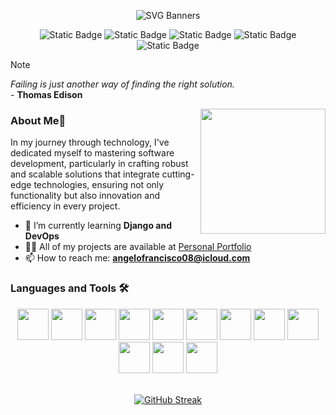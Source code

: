 <div align="center">
  
![SVG Banners](https://svg-banners.vercel.app/api?type=rainbow&text1=Ângelo%20Francisco%20🖖&width=800&height=100)

<div>
  
![Static Badge](https://img.shields.io/badge/Organization-%2387CEEB)
![Static Badge](https://img.shields.io/badge/Efficient%20communication-%23FFD700)
![Static Badge](https://img.shields.io/badge/Team%20work-%2300BFFF)
![Static Badge](https://img.shields.io/badge/Adaptability-%23FFA07A)
![Static Badge](https://img.shields.io/badge/Critical%20Thinking-%23FFA500%20)

</div>

</div>

> [!NOTE]
> *Failing is just another way of finding the right solution.*<br>
> \- **Thomas Edison**

<div align="right">
<img src="https://i.pinimg.com/originals/a1/4d/58/a14d58e39c3d9d59bee3a6d887d197e9.gif" align="right" width="200" height="200">
</div>

<div align="left">

### About Me🫠

In my journey through technology, I've dedicated myself to mastering software development, particularly in crafting robust and scalable solutions that integrate cutting-edge technologies, ensuring not only functionality but also innovation and efficiency in every project.

- 🌱 I’m currently learning **Django and DevOps**
- 👨‍💻 All of my projects are available at [Personal Portfolio](https://portifolio-livid-sigma.vercel.app/)
- 📫 How to reach me: **angelofrancisco08@icloud.com**

</div>

  
### Languages and Tools 🛠️

<div align="center">
<img src="https://cdn.jsdelivr.net/gh/devicons/devicon@latest/icons/python/python-original.svg" width=50px/> <img src="https://cdn.jsdelivr.net/gh/devicons/devicon@latest/icons/html5/html5-plain.svg" width=50px/> <img src="https://cdn.jsdelivr.net/gh/devicons/devicon@latest/icons/css3/css3-original.svg" width=50px/>
<img src="https://cdn.jsdelivr.net/gh/devicons/devicon@latest/icons/postgresql/postgresql-original.svg" width=50px/> <img src="https://cdn.jsdelivr.net/gh/devicons/devicon@latest/icons/fastapi/fastapi-original.svg" width=50px/> <img src="https://cdn.jsdelivr.net/gh/devicons/devicon@latest/icons/linux/linux-original.svg" width=50px/> <img src="https://cdn.jsdelivr.net/gh/devicons/devicon@latest/icons/vscode/vscode-original.svg" width=50px/> <img src="https://cdn.jsdelivr.net/gh/devicons/devicon@latest/icons/django/django-plain.svg" width=50px/> <img src="https://cdn.jsdelivr.net/gh/devicons/devicon@latest/icons/pandas/pandas-original.svg" width=50px/> <img src="https://cdn.jsdelivr.net/gh/devicons/devicon@latest/icons/git/git-original.svg" width=50px/> <img src="https://cdn.jsdelivr.net/gh/devicons/devicon@latest/icons/github/github-original.svg" width=50px/> <img src="https://cdn.jsdelivr.net/gh/devicons/devicon@latest/icons/firefox/firefox-original.svg" width=50px/>
</div>
<br>
<div align="center">

[![GitHub Streak](https://streak-stats.demolab.com?user=angelo-francisco&theme=dark&date_format=M%20j%5B%2C%20Y%5D&exclude_days=Sun%2CSat&card_width=800)](https://git.io/streak-stats)
  
</div>
